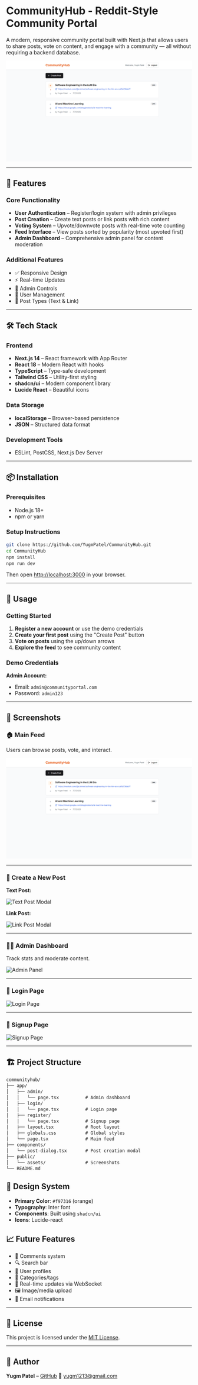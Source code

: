 # CommunityHub - Reddit-Style Community Portal

A modern, responsive community portal built with Next.js that allows users to share posts, vote on content, and engage with a community — all without requiring a backend database.

![CommunityHub Screenshot](Images/dashboard.png)

---

## 🚀 Features

### Core Functionality
- **User Authentication** – Register/login system with admin privileges  
- **Post Creation** – Create text posts or link posts with rich content  
- **Voting System** – Upvote/downvote posts with real-time vote counting  
- **Feed Interface** – View posts sorted by popularity (most upvoted first)  
- **Admin Dashboard** – Comprehensive admin panel for content moderation  

### Additional Features
- ✅ Responsive Design  
- ⚡ Real-time Updates  
- 🔐 Admin Controls  
- 👥 User Management  
- 📝 Post Types (Text & Link)

---

## 🛠️ Tech Stack

### Frontend
- **Next.js 14** – React framework with App Router  
- **React 18** – Modern React with hooks  
- **TypeScript** – Type-safe development  
- **Tailwind CSS** – Utility-first styling  
- **shadcn/ui** – Modern component library  
- **Lucide React** – Beautiful icons  

### Data Storage
- **localStorage** – Browser-based persistence  
- **JSON** – Structured data format  

### Development Tools
- ESLint, PostCSS, Next.js Dev Server

---

## 📦 Installation

### Prerequisites
- Node.js 18+  
- npm or yarn  

### Setup Instructions

```bash
git clone https://github.com/YugmPatel/CommunityHub.git
cd CommunityHub
npm install
npm run dev
````

Then open [http://localhost:3000](http://localhost:3000) in your browser.

---

## 🎯 Usage

### Getting Started

1. **Register a new account** or use the demo credentials
2. **Create your first post** using the "Create Post" button
3. **Vote on posts** using the up/down arrows
4. **Explore the feed** to see community content

### Demo Credentials

**Admin Account:**

* Email: `admin@communityportal.com`
* Password: `admin123`

---

## 📸 Screenshots

### 🏠 Main Feed

Users can browse posts, vote, and interact.

![Dashboard](Images/dashboard.png)

---

### 📝 Create a New Post

**Text Post:**

![Text Post Modal](Images/Text%20post.png)

**Link Post:**

![Link Post Modal](Images/Link%20Post.png)

---

### 🧑‍💼 Admin Dashboard

Track stats and moderate content.

![Admin Panel](Images/admin%20dashboard.png)

---

### 🔐 Login Page

![Login Page](Images/login.png)

---

### 🧾 Signup Page

![Signup Page](Images/signup.png)

---

## 🏗️ Project Structure

```
communityhub/
├── app/
│   ├── admin/
│   │   └── page.tsx          # Admin dashboard
│   ├── login/
│   │   └── page.tsx          # Login page
│   ├── register/
│   │   └── page.tsx          # Signup page
│   ├── layout.tsx            # Root layout
│   ├── globals.css           # Global styles
│   └── page.tsx              # Main feed
├── components/
│   └── post-dialog.tsx       # Post creation modal
├── public/
│   └── assets/               # Screenshots
└── README.md
```
## 🎨 Design System

* **Primary Color**: `#f97316` (orange)
* **Typography**: Inter font
* **Components**: Built using `shadcn/ui`
* **Icons**: Lucide-react


## 📈 Future Features

* 💬 Comments system
* 🔍 Search bar
* 🧑 User profiles
* 📁 Categories/tags
* 🔄 Real-time updates via WebSocket
* 🖼️ Image/media upload
* 📧 Email notifications

---

## 📄 License

This project is licensed under the [MIT License](LICENSE).

---

## 👥 Author

**Yugm Patel** – [GitHub](https://github.com/YugmPatel)
📧 [yugm1213@gmail.com](mailto:yugm1213@gmail.com)
